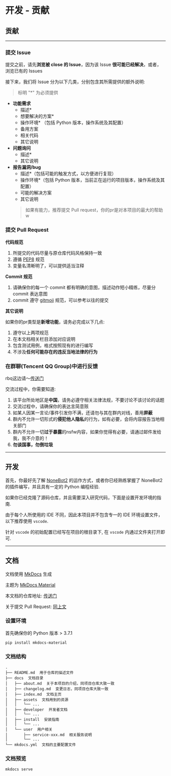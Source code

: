 # 开发 - 贡献

## 贡献

---

### 提交 Issue

提交之前，请先**浏览被 close 的 Issue**，因为该 Issue **很可能已经解决**，或者，浏览已有的 Issues

接下来，我们将 Issue 分为以下几类，分别包含其所需提供的额外说明:

> 标明 "*" 为必须提供

- **功能需求**
    - 描述*
    - 想要解决的方案*
    - 操作环境* （包括 Python 版本，操作系统及其配置）
    - 备用方案
    - 相关代码
    - 其它说明
- **问题询问**
    - 描述*
    - 其它说明
- **报告漏洞/bug**
    - 描述*（包括可能的触发方式，以方便进行复现）
    - 操作环境*（包括 Python 版本，当前正在运行的项目版本，操作系统及其配置）
    - 可能的解决方案
    - 其它说明
    > 如果有能力，推荐提交 Pull request，你的pr是对本项目的最大的帮助w

### 提交 Pull Request

**代码规范**

1. 所提交的代码尽量与原仓库代码风格保持一致
2. 遵循 [PEP8](https://www.python.org/dev/peps/pep-0008/) 规范
3. 变量名清晰明了，可以提供适当注释

**Commit 规范**

1. 请确保你的每一个 commit 都有明确的意图，描述动作短小精练，尽量分 commit 表达意图
2. commit 遵守 [gitmoji](https://gitmoji.dev/) 规范，可以参考以往的提交

**其它说明**

如果你的pr类型是**新增功能**，请务必完成以下几点:

1. 遵守以上两项规范
2. 在本文档相关栏目添加对应说明
3. 包含测试用例，格式按照现有的进行编写
4. 不涉及**任何可能存在的违反当地法律的行为**

### 在群聊(Tencent QQ Group)中进行反馈

rbq这边请～[传送门](https://jq.qq.com/?_wv=1027&k=WoAAYXbJ)

交流过程中，你需要知道:

1. 该平台所处地区是**中国**，请务必遵守相关法律法规，不要讨论不该讨论的话题
2. 交流过程中，请确保你的表达言简意赅
3. 如某人因某一言论/事件引发你不满，还请勿与其在群内对线，善用**屏蔽**
4. 群内不允许一切形式的**侵犯他人隐私**的行为，如有必要，会将内容报告当地相关部门
5. 群内不允许一切**过于暴露**的nsfw内容，如果你觉得有必要，请通过邮件发给我，我不介意的！
6. **勿谈国事，勿倒垃圾**

---

## 开发

首先，你最好先了解 [NoneBot2](https://github.com/nonebot/nonebot2) 的运作方式，或者你已经熟练掌握了 NoneBot2 的插件编写，并且具有一定的 Python 编程经验.

如果你已经克隆了源码仓库，并且需要深入研究代码，下面是设置开发环境的指南.

由于每个人所使用的 IDE 不同，因此本项目并不包含专一的 IDE 环境设置文件，以下推荐使用 `vscode`.

针对 `vscode` 的初始配置已经写在项目的根目录下, 在 `vscode` 内通过文件夹打开即可.

---

## 文档

文档使用 [MkDocs](https://github.com/mkdocs/mkdocs/) 生成

主题为 [MkDocs Material](https://squidfunk.github.io/mkdocs-material/)

本文档的仓库地址: [传送门](https://github.com/Kyomotoi/Project-ATRI-Docs)

关于提交 Pull Request: [同上文](#pull-request)

### 设置环境

首先确保你的 Python 版本 > 3.7.1

```shell
pip install mkdocs-material
```

### 文档结构

```
.
├── README.md  用于仓库的描述文件
├── docs  文档目录
│   ├── about.md  关于本项目的介绍，同项目仓库大致一致
│   ├── changelog.md  变更日志，同项目仓库大致一致
│   ├── index.md  文档主页
│   ├── assets  文档用到的资源
│   │   └── ...
│   ├── developer  开发者文档
│   │   └── ...
│   ├── install  安装指南
│   │   └── ...
│   └── user  用户相关
│       ├── service-xxx.md  相关服务说明
│       └── ...
└── mkdocs.yml  文档的主要配置文件
```

### 文档预览

```shell
mkdocs serve
```
